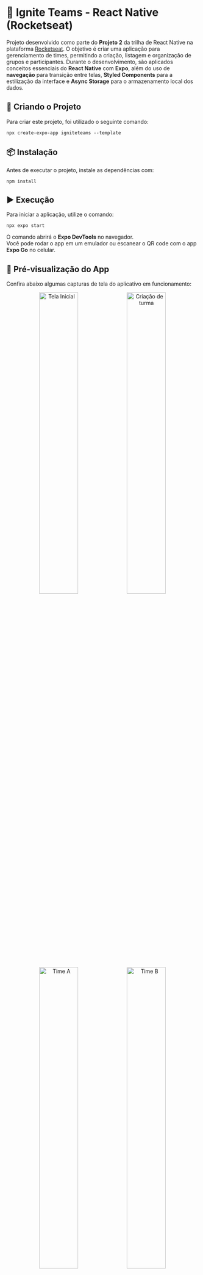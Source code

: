 # 🚀 Ignite Teams - React Native (Rocketseat)

Projeto desenvolvido como parte do **Projeto 2** da trilha de React Native na plataforma [Rocketseat](https://www.rocketseat.com.br/).
O objetivo é criar uma aplicação para gerenciamento de times, permitindo a criação, listagem e organização de grupos e participantes. Durante o desenvolvimento, são aplicados conceitos essenciais do **React Native** com **Expo**, além do uso de **navegação** para transição entre telas, **Styled Components** para a estilização da interface e **Async Storage** para o armazenamento local dos dados.

## 📁 **Criando o Projeto**
Para criar este projeto, foi utilizado o seguinte comando:
```
npx create-expo-app igniteteams --template
```

## 📦 **Instalação**
Antes de executar o projeto, instale as dependências com:
```
npm install
```

## ▶️ **Execução**
Para iniciar a aplicação, utilize o comando:
```
npx expo start
```

O comando abrirá o **Expo DevTools** no navegador.  
Você pode rodar o app em um emulador ou escanear o QR code com o app **Expo Go** no celular.

## 📸 **Pré-visualização do App**

Confira abaixo algumas capturas de tela do aplicativo em funcionamento:

<p align="center">
  <img src="./assets/screenshot_01.png" alt="Tela Inicial" width="45%"/>
  <img src="./assets/screenshot_02.png" alt="Criação de turma" width="45%"/>
</p>
<p align="center">
  <img src="./assets/screenshot_03.png" alt="Time A" width="45%"/>
  <img src="./assets/screenshot_04.png" alt="Time B" width="45%"/>
</p>

## 🛠️ **Tecnologias & Conceitos Aplicados**
- **📱 Componentes Básicos**
  - View, Text, TextInput, TouchableOpacity, StatusBar
- **🎨 Estilização**
  - Utilização do **Styled Components** para criar estilos organizados e reutilizáveis
- **🗺️ Navegação**
  - Implementação da navegação entre telas utilizando **React Navigation** com a estratégia **Stack Navigation**
- **📋 Listas Dinâmicas**
  - Uso de **FlatList** para exibição eficiente de listas de times e participantes
- **💾 Armazenamento Local**
  - Utilização do **Async Storage** para persistência de dados no dispositivo
- **⚡ Feedbacks Visuais**
  - Uso de **Alert** para exibição de mensagens interativas e **ActivityIndicator** para indicar carregamento
- **💡 Hooks**
  - Gerenciamento de estados com **useState** e efeitos colaterais com **useEffect**
- **📂 Organização de Código**
  - Estruturação do projeto com **babel-plugin-module-resolver** para caminhos de importação mais intuitivos

## 🛠 Recursos e Bibliotecas Utilizadas
A seguir, uma lista das bibliotecas e recursos adicionados ao projeto, com links para a documentação oficial:

### 1️⃣ [babel-plugin-module-resolver](https://github.com/tleunen/babel-plugin-module-resolver/tree/master)
- Facilita importações utilizando caminhos absolutos.
- Instalação:
  ```
  npm install --save-dev babel-plugin-module-resolver
  ```
- Configurado em:
  - [`babel.config.js`](./babel.config.js)
  - [`tsconfig.json`](./tsconfig.json)
- 📅 **Adicionado em:** 21/02/2025.

### 2️⃣ [styled-components](https://styled-components.com/docs)
- Permite utilizar CSS-in-JS para estilização.
- Instalação:
  ```
  npm install styled-components
  ```
- Para evitar incompatibilidades, foi necessário rodar:
  ```
  npm install react@18.2.0 react-dom@18.2.0
  npm install @types/styled-components --save-dev
  ```
- Declaração de tipos: [`styled-components.d.ts`](./src/styled-components.d.ts)
- 📅 **Adicionado em:** 21/02/2025.

### 3️⃣ [expo-google-fonts](https://docs.expo.dev/develop/user-interface/fonts/)
- Utilização de fontes personalizadas do Google (Roboto).
- Instalação:
  ```
  npx expo install expo-font @expo-google-fonts/roboto
  ```
- 📅 **Adicionado em:** 24/02/2025.

### 4️⃣ [phosphor-react-native](https://github.com/duongdev/phosphor-react-native)
- Biblioteca de ícones para React Native.
- Instalação:
  ```
  npm install --save phosphor-react-native
  npx expo install react-native-svg
  ```
- Ícones disponíveis no [site oficial](https://phosphoricons.com).
- 📅 **Adicionado em:** 24/02/2025.

### 5️⃣ [react-navigation](https://reactnavigation.org/docs/getting-started)
- Implementação da navegação no aplicativo.
- Instalação:
  ```
  npm install @react-navigation/native
  ```
- Dependências adicionais:
  ```
  npx expo install react-native-screens react-native-safe-area-context
  ```
- Estratégia de navegação Stack:
  ```
  npm install @react-navigation/native-stack
  ```
- 📅 **Adicionado em:** 28/02/2025.

### 6️⃣ [async-storage](https://docs.expo.dev/versions/latest/sdk/async-storage/)
- Armazena dados localmente no dispositivo.
- Instalação:
  ```
  npx expo install @react-native-async-storage/async-storage
  ```
- 📅 **Adicionado em:** 28/02/2025.

## 📌 Observações
- Caso encontre problemas ao instalar as dependências, tente remover a pasta `node_modules` e o arquivo `package-lock.json`, e reinstale com:
  ```
  rm -rf node_modules package-lock.json
  npm install
  ```

## 📖 **Objetivo do Projeto**
Desenvolver uma aplicação para gerenciamento de times, permitindo a criação, listagem e remoção de grupos e participantes. O projeto explora conceitos de navegação, armazenamento local e estilização dinâmica.

## 💡 **Sobre o Curso**
Projeto guiado pela trilha de **React Native** da Rocketseat, focado em aprofundar o uso de **Styled Components**, **React Navigation** e **Async Storage**, aplicando esses conceitos na construção de uma aplicação mobile com **Expo**.


Feito com ❤️ por Cesar August

